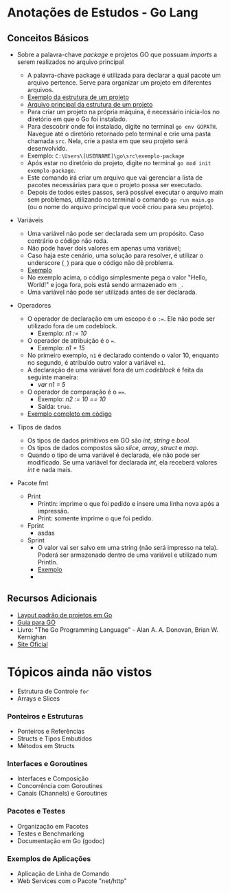 # Anotações de Estudos - Go Lang

## Conceitos Básicos
- Sobre a palavra-chave *package* e projetos GO que possuam *imports* a serem realizados no arquivo principal
    - A palavra-chave package é utilizada para declarar a qual pacote um arquivo pertence. Serve para organizar um projeto em diferentes arquivos.
    - [Exemplo da estrutura de um projeto](https://github.com/git-mare/go/blob/main/exemplos/exemplo-package/)
    - [Arquivo principal da estrutura de um projeto](https://github.com/git-mare/go/blob/main/exemplos/exemplo-package/main.go)
    - Para criar um projeto na própria máquina, é necessário inicia-los no diretório em que o Go foi instalado.
    - Para descobrir onde foi instalado, digite no terminal `go env GOPATH`. Navegue até o diretório retornado pelo terminal e crie uma pasta chamada `src`. Nela, crie a pasta em que seu projeto será desenvolvido.
    - Exemplo: `C:\Users\[USERNAME]\go\src\exemplo-package`
    - Após estar no diretório do projeto, digite no terminal `go mod init exemplo-package`.
    - Este comando irá criar um arquivo que vai gerenciar a lista de pacotes necessárias para que o projeto possa ser executado.
    - Depois de todos estes passos, será possível executar o arquivo main sem problemas, utilizando no terminal o comando `go run main.go` (ou o nome do arquivo principal que você criou para seu projeto).
    
- Variáveis
    - Uma variável não pode ser declarada sem um propósito. Caso contrário o código não roda.
    - Não pode haver dois valores em apenas uma variável;
    - Caso haja este cenário, uma solução para resolver, é utilizar o underscore (`_`) para que o código não dê problema.
    - [Exemplo](https://github.com/git-mare/go/blob/main/exemplos/variaveis/main.go)
    - No exemplo acima, o código simplesmente pega o valor "Hello, World!" e joga fora, pois está sendo armazenado em `_`.
    - Uma variável não pode ser utilizada antes de ser declarada.

- Operadores
    - O operador de declaração em um escopo é o `:=`. Ele não pode ser utilizado fora de um codeblock.
        - Exemplo: *n1 := 10*
    - O operador de atribuição é o `=`.
        - Exemplo: *n1 = 15*
    - No primeiro exemplo, `n1` é declarado contendo o valor 10, enquanto no segundo, é atribuído outro valor a variável `n1`.
    - A declaração de uma variável fora de um *codeblock* é feita da seguinte maneira:
        - *var n1 = 5*
    - O operador de comparação é o `==`.
        - Exemplo: *n2 := 10 == 10*
        - Saída: `true`.
    - [Exemplo completo em código](https://github.com/git-mare/go/blob/main/exemplos/operadores/main.go)
- Tipos de dados
  - Os tipos de dados primitivos em GO são *int*, *string* e *bool*.
  - Os tipos de dados compostos são *slice*, *array*, *struct* e *map*.
  - Quando o tipo de uma variável é declarada, ele não pode ser modificado. Se uma variável for declarada *int*, ela receberá valores *int* e nada mais.
    
- Pacote fmt
  - Print
      - Println: imprime o que foi pedido e insere uma linha nova após a impressão.
      - Print: somente imprime o que foi pedido.
  - Fprint
      - asdas
  - Sprint
      - O valor vai ser salvo em uma string (não será impresso na tela). Poderá ser armazenado dentro de uma variável e utilizado num Println.
      - [Exemplo](https://github.com/git-mare/go/blob/main/exemplos/fmt/main.go)
      - 
## Recursos Adicionais
- [Layout padrão de projetos em Go](https://github.com/golang-standards/project-layout/blob/master/README_ptBR.md)
- [Guia para GO](https://github.com/caioreix/go4noobs#go4noobs)
- Livro: "The Go Programming Language" - Alan A. A. Donovan, Brian W. Kernighan
- [Site Oficial](https://golang.org/)

# Tópicos ainda não vistos
- Estrutura de Controle `for`
- Arrays e Slices

### Ponteiros e Estruturas
- Ponteiros e Referências
- Structs e Tipos Embutidos
- Métodos em Structs

### Interfaces e Goroutines
- Interfaces e Composição
- Concorrência com Goroutines
- Canais (Channels) e Goroutines

### Pacotes e Testes
- Organização em Pacotes
- Testes e Benchmarking
- Documentação em Go (godoc)

### Exemplos de Aplicações
- Aplicação de Linha de Comando
- Web Services com o Pacote "net/http"
